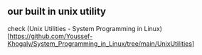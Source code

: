 ## our built in unix utility 

check (Unix Utilities - System Programming in Linux)[https://github.com/Youssef-Khogaly/System_Programming_in_Linux/tree/main/UnixUtilities]
